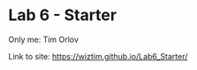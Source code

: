 # Lab 6 - Starter
Only me: Tim Orlov

Link to site: https://wiztim.github.io/Lab6_Starter/

<!---i'd do the expand if i found frontend fun--->
